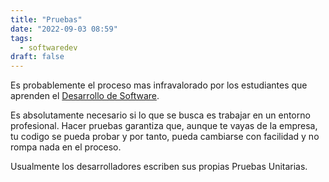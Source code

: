 ```yaml
---
title: "Pruebas"
date: "2022-09-03 08:59"
tags: 
  - softwaredev
draft: false
---
```

Es probablemente el proceso mas infravalorado por los estudiantes que aprenden el [Desarrollo de Software](../Desarrollo%20de%20Software.md).

Es absolutamente necesario si lo que se busca es trabajar en un entorno profesional. Hacer pruebas garantiza que, aunque te vayas de la empresa, tu codigo se pueda probar y por tanto, pueda cambiarse con facilidad y no rompa nada en el proceso.

Usualmente los desarrolladores escriben sus propias Pruebas Unitarias.
